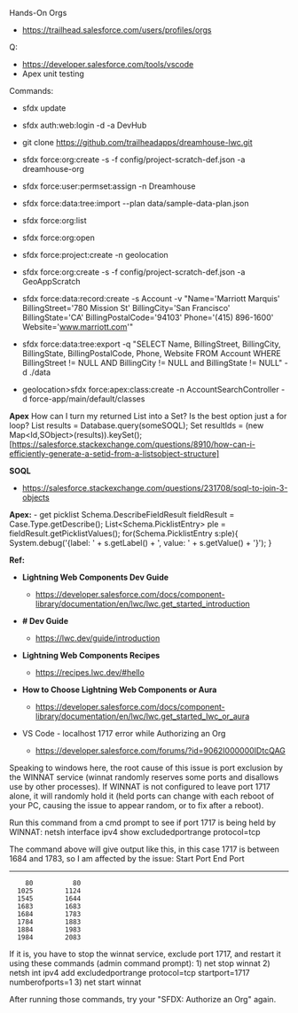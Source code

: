 Hands-On Orgs
  - https://trailhead.salesforce.com/users/profiles/orgs

Q:
  - https://developer.salesforce.com/tools/vscode
  - Apex unit testing 

Commands:
  - sfdx update
  - sfdx auth:web:login -d -a DevHub
  - git clone https://github.com/trailheadapps/dreamhouse-lwc.git
  - sfdx force:org:create -s -f config/project-scratch-def.json -a dreamhouse-org
  - sfdx force:user:permset:assign -n Dreamhouse
  - sfdx force:data:tree:import --plan data/sample-data-plan.json
  - sfdx force:org:list
  - sfdx force:org:open

  - sfdx force:project:create -n geolocation
  - sfdx force:org:create -s -f config/project-scratch-def.json -a GeoAppScratch
  - sfdx force:data:record:create -s Account -v "Name='Marriott Marquis' BillingStreet='780 Mission St' BillingCity='San Francisco' BillingState='CA' BillingPostalCode='94103' Phone='(415) 896-1600' Website='www.marriott.com'"
  - sfdx force:data:tree:export -q "SELECT Name, BillingStreet, BillingCity, BillingState, BillingPostalCode, Phone, Website FROM Account WHERE BillingStreet != NULL AND BillingCity != NULL and BillingState != NULL" -d ./data


  - geolocation>sfdx force:apex:class:create -n AccountSearchController -d force-app/main/default/classes

<b>Apex</b>
  How can I turn my returned List<SObject> into a Set<Id>? Is the best option just a for loop?
    List<SObject> results = Database.query(someSOQL);
    Set<Id> resultIds = (new Map<Id,SObject>(results)).keySet();
    [https://salesforce.stackexchange.com/questions/8910/how-can-i-efficiently-generate-a-setid-from-a-listsobject-structure]

 <b>SOQL</b>
   - https://salesforce.stackexchange.com/questions/231708/soql-to-join-3-objects
  
  <b>Apex:</b>
    - get picklist
     Schema.DescribeFieldResult fieldResult = Case.Type.getDescribe();
      List<Schema.PicklistEntry> ple = fieldResult.getPicklistValues();
    for(Schema.PicklistEntry s:ple){
      System.debug('{label: ' + s.getLabel() + ', value: ' + s.getValue() + '}');
    }
  
  
<b>Ref:</b>
  - <b>Lightning Web Components Dev Guide</b>
     - https://developer.salesforce.com/docs/component-library/documentation/en/lwc/lwc.get_started_introduction
  
  - <b> # Dev Guide </b>
      - https://lwc.dev/guide/introduction
  
  - <b> Lightning Web Components Recipes </b>
    -  https://recipes.lwc.dev/#hello
  
  - <b>How to Choose Lightning Web Components or Aura </b>
    - https://developer.salesforce.com/docs/component-library/documentation/en/lwc/lwc.get_started_lwc_or_aura

  - VS Code - localhost 1717 error while Authorizing an Org
    - https://developer.salesforce.com/forums/?id=9062I000000IDtcQAG 

Speaking to windows here, the root cause of this issue is port exclusion by the WINNAT service (winnat randomly reserves some ports and disallows use by other processes). If WINNAT is not configured to leave port 1717 alone, it will randomly hold it (held ports can change with each reboot of your PC, causing the issue to appear random, or to fix after a reboot).

Run this command from a cmd prompt to see if port 1717 is being held by WINNAT:
netsh interface ipv4 show excludedportrange protocol=tcp

The command above will give output like this, in this case 1717 is between 1684 and 1783, so I am affected by the issue:
Start Port    End Port
----------    --------
        80          80
      1025        1124
      1545        1644
      1683        1683
      1684        1783
      1784        1883
      1884        1983
      1984        2083

If  it is, you have to stop the winnat service, exclude port 1717, and restart it using these commands (admin command prompt):
1)
net stop winnat
2)
netsh int ipv4 add excludedportrange protocol=tcp startport=1717 numberofports=1
3)
net start winnat

After running those commands, try your "SFDX: Authorize an Org" again.

